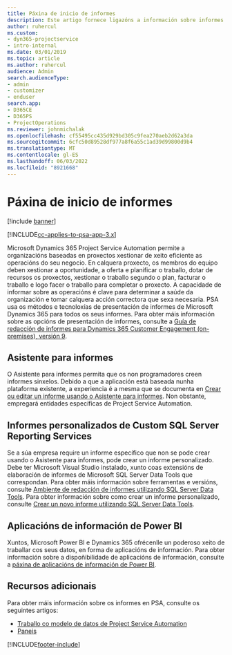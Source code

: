 ```yaml
---
title: Páxina de inicio de informes
description: Este artigo fornece ligazóns a información sobre informes en Dynamics 365 Project Service Automation.
author: ruhercul
ms.custom:
- dyn365-projectservice
- intro-internal
ms.date: 03/01/2019
ms.topic: article
ms.author: ruhercul
audience: Admin
search.audienceType:
- admin
- customizer
- enduser
search.app:
- D365CE
- D365PS
- ProjectOperations
ms.reviewer: johnmichalak
ms.openlocfilehash: cf55495cc435d929bd305c9fea270aeb2d62a3da
ms.sourcegitcommit: 6cfc50d89528df977a8f6a55c1ad39d99800d9b4
ms.translationtype: MT
ms.contentlocale: gl-ES
ms.lasthandoff: 06/03/2022
ms.locfileid: "8921668"
---
```

# <a name="reporting-home-page"></a>Páxina de inicio de informes

[!include [banner](../includes/psa-now-project-operations.md)]

[!INCLUDE[cc-applies-to-psa-app-3.x](../includes/cc-applies-to-psa-app-3x.md)]

Microsoft Dynamics 365 Project Service Automation permite a organizacións baseadas en proxectos xestionar de xeito eficiente as operacións do seu negocio. En calquera proxecto, os membros do equipo deben xestionar a oportunidade, a oferta e planificar o traballo, dotar de recursos os proxectos, xestionar o traballo segundo o plan, facturar o traballo e logo facer o traballo para completar o proxecto. A capacidade de informar sobre as operacións é clave para determinar a saúde da organización e tomar calquera acción correctora que sexa necesaria. PSA usa os métodos e tecnoloxías de presentación de informes de Microsoft Dynamics 365 para todos os seus informes. Para obter máis información sobre as opcións de presentación de informes, consulte a [Guía de redacción de informes para Dynamics 365 Customer Engagement (on-premises), versión 9](/dynamics365/customerengagement/on-premises/analytics/reporting-analytics-with-dynamics-365).

## <a name="report-wizard"></a>Asistente para informes

O Asistente para informes permita que os non programadores creen informes sinxelos. Debido a que a aplicación está baseada nunha plataforma existente, a experiencia é a mesma que se documenta en [Crear ou editar un informe usando o Asistente para informes](/dynamics365/customerengagement/on-premises/basics/create-edit-copy-report-wizard). Non obstante, empregará entidades específicas de Project Service Automation.

## <a name="custom-sql-server-reporting-services-reports"></a>Informes personalizados de Custom SQL Server Reporting Services

Se a súa empresa require un informe específico que non se pode crear usando o Asistente para informes, pode crear un informe personalizado. Debe ter Microsoft Visual Studio instalado, xunto coas extensións de elaboración de informes de Microsoft SQL Server Data Tools que correspondan. Para obter máis información sobre ferramentas e versións, consulte [Ambiente de redacción de informes utilizando SQL Server Data Tools](/dynamics365/customerengagement/on-premises/analytics/report-writing-environment-using-sql-server-data-tools). Para obter información sobre como crear un informe personalizado, consulte [Crear un novo informe utilizando SQL Server Data Tools](/dynamics365/customerengagement/on-premises/analytics/create-a-new-report-using-sql-server-data-tools).

## <a name="power-bi-insights-apps"></a>Aplicacións de información de Power BI

Xuntos, Microsoft Power BI e Dynamics 365 ofrécenlle un poderoso xeito de traballar cos seus datos, en forma de aplicacións de información. Para obter información sobre a dispoñibilidade de aplicacións de información, consulte a [páxina de aplicacións de información de Power BI](https://powerbi.microsoft.com/power-bi-insights-apps/).


## <a name="additional-resources"></a>Recursos adicionais
Para obter máis información sobre os informes en PSA, consulte os seguintes artigos:

- [Traballo co modelo de datos de Project Service Automation](reports-working-project-service-data-model.md)
- [Paneis](reports-dashboards.md)



[!INCLUDE[footer-include](../includes/footer-banner.md)]
